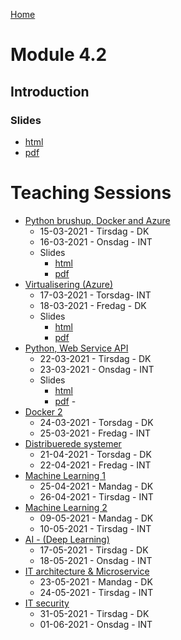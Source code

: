 [Home](../README.md)
# Module 4.2

## Introduction

### Slides
- [html](./introduction.html)
- [pdf](./introduction.pdf)

# Teaching Sessions

- [Python brushup, Docker and Azure](./01-Python-brushup_and_Docker_1/PythonBrushupAndDocker-1.md)
    - 15-03-2021 - Tirsdag - DK
    - 16-03-2021 - Onsdag - INT
    - Slides
        - [html]()
        - [pdf]()
- [Virtualisering (Azure)](./02-Virtualisering/Virtualisering.md)
    - 17-03-2021 - Torsdag- INT
    - 18-03-2021 - Fredag - DK
    - Slides
        - [html]()
        - [pdf]()
- [Python, Web Service API](./03-Python_WebService_API/Python-WebService-API.md)
    - 22-03-2021 - Tirsdag - DK
    - 23-03-2021 - Onsdag - INT
    - Slides
        - [html]()
        - [pdf]()    - 
- [Docker 2](./04-Docker_2/Docker-2.md)
    - 24-03-2021 - Torsdag - DK
    - 25-03-2021 - Fredag - INT
- [Distribuerede systemer](./05-Distribuerede_systemer/DistribueredeSystemer.md)
    - 21-04-2021 - Torsdag - DK
    - 22-04-2021 - Fredag - INT
- [Machine Learning 1](./06-Machine_Learning_1/MachineLearning-1.md)
    - 25-04-2021 - Mandag - DK
    - 26-04-2021 - Tirsdag - INT
- [Machine Learning 2](./07-Machine_Learning_2/MachineLearning-2.md)
    - 09-05-2021 - Mandag - DK
    - 10-05-2021 - Tirsdag - INT
- [AI - (Deep Learning)](./08-AI_DeepLearning/AI-DeepLearning.md)
    - 17-05-2021 - Tirsdag - DK
    - 18-05-2021 - Onsdag - INT
- [IT architecture & Microservice](./09-IT_architecture_Microservice/IT-architecture-Microservices.md)
    - 23-05-2021 - Mandag - DK
    - 24-05-2021 - Tirsdag - INT
- [IT security](./10-IT_security/IT-security.md)
    - 31-05-2021 - Tirsdag - DK
    - 01-06-2021 - Onsdag - INT
